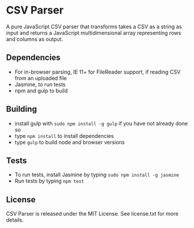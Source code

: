 # CSV Parser

A pure JavaScript CSV parser that transforms takes a CSV as a string as input and returns a JavaScript multidimensional array representing rows and columns as output.

## Dependencies

* For in-browser parsing, IE 11+ for FileReader support, if reading CSV from an uploaded file
* Jasmine, to run tests
* npm and gulp to build

## Building

* install gulp with `sudo npm install -g gulp` if you have not already done so
* type `npm install` to install dependencies
* type `gulp` to build node and browser versions

## Tests

* To run tests, install Jasmine by typing `sudo npm install -g jasmine`
* Run tests by typing `npm test`

## License

CSV Parser is released under the MIT License. See license.txt for more details.